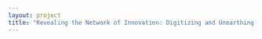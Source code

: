 ```yaml
--- 
layout: project 
title: "Revealing the Network of Innovation: Digitizing and Unearthing the History of Science and Technology Research at the University of Illinois" 
---
```



